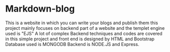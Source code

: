 # Markdown-blog
This is a website in which you can write your blogs and publish them
this project mainly focuses on backend part of a website
and the templet engine used is "EJS" 
A lot of complex Backend techniques and codes are covered in this simple project
and front end is designed by HTML and Bootstrap 
Database used is MONGODB 
Backend is NODE.JS and Express.
